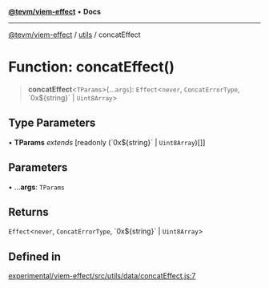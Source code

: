 [**@tevm/viem-effect**](../../README.md) • **Docs**

***

[@tevm/viem-effect](../../modules.md) / [utils](../README.md) / concatEffect

# Function: concatEffect()

> **concatEffect**\<`TParams`\>(...`args`): `Effect`\<`never`, `ConcatErrorType`, \`0x$\{string\}\` \| `Uint8Array`\>

## Type Parameters

• **TParams** *extends* [readonly (\`0x$\{string\}\` \| `Uint8Array`)[]]

## Parameters

• ...**args**: `TParams`

## Returns

`Effect`\<`never`, `ConcatErrorType`, \`0x$\{string\}\` \| `Uint8Array`\>

## Defined in

[experimental/viem-effect/src/utils/data/concatEffect.js:7](https://github.com/qbzzt/tevm-monorepo/blob/main/experimental/viem-effect/src/utils/data/concatEffect.js#L7)
